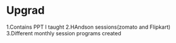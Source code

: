# Upgrad

1.Contains PPT I taught 
2.HAndson sessions(zomato and Flipkart)
3.Different monthly session programs created
